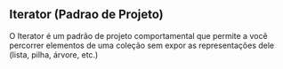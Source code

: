 ## Iterator (Padrao de Projeto)
O Iterator é um padrão de projeto comportamental que permite a você percorrer elementos de uma coleção sem expor as representações dele (lista, pilha, árvore, etc.)